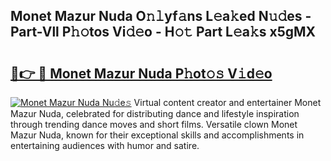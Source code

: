 ## Monet Mazur Nuda O𝚗𝚕yf𝚊ns L𝚎a𝚔ed N𝚞𝚍es - Part-Vll P𝚑𝚘tos Vi𝚍𝚎o - H𝚘𝚝 Part L𝚎a𝚔s x5gMX

# <h2><a href="http://kfedta3.oniu.top/?m=Monet+Mazur+Nuda">🔗👉 🔴 Monet Mazur Nuda P𝚑ot𝚘𝚜 V𝚒d𝚎o</a></h2>

[![Monet Mazur Nuda Nu𝚍e𝚜](https://i.imgur.com/0qMVB7G.gif)](http://kfedta3.oniu.top/?m=Monet+Mazur+Nuda)
Virtual content creator and entertainer Monet Mazur Nuda, celebrated for distributing dance and lifestyle inspiration through trending dance moves and short films. Versatile clown Monet Mazur Nuda, known for their exceptional skills and accomplishments in entertaining audiences with humor and satire.  
